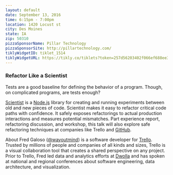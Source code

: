 ```yaml
---
layout: default
date: September 13, 2016
time: 6:15pm - 7:00pm
location: 1420 Locust st
city: Des Moines
state: IA
zip: 50310
pizzaSponsorName: Pillar Technology
pizzaSponsorSite: http://pillartechnology.com/
tiklyWidgetID: tiklet_1514
tiklyWidgetURL: https://tikly.co/tiklets?token=257d56203402f066ef688ee3444898527e21769c
---
```


### Refactor Like a Scientist

Tests are a good baseline for defining the behavior of a program. Though, on complicated programs, are tests enough?

[Scientist](https://github.com/trello/scientist) is a [Node.js](https://nodejs.org/en/) library for creating and running experiments between old and new pieces of code. Scientist makes it easy to refactor critical code paths with confidence. It safely exposes refactorings to actual production interactions and measures potential mismatches. Part experience report, refactoring discussion, and workshop, this talk will also explore safe refactoring techniques at companies like Trello and [GitHub](https://github.com/).

About Fred Galoso ([@wayoutmind](http://twitter.com/wayoutmind)) is a software developer for [Trello](http://trello.com/). Trusted by millions of people and companies of all kinds and sizes, Trello is a visual collaboration tool that creates a shared perspective on any project. Prior to Trello, Fred led data and analytics efforts at [Dwolla](http://dwolla.com/) and has spoken at national and regional conferences about software engineering, data architecture, and visualization.
